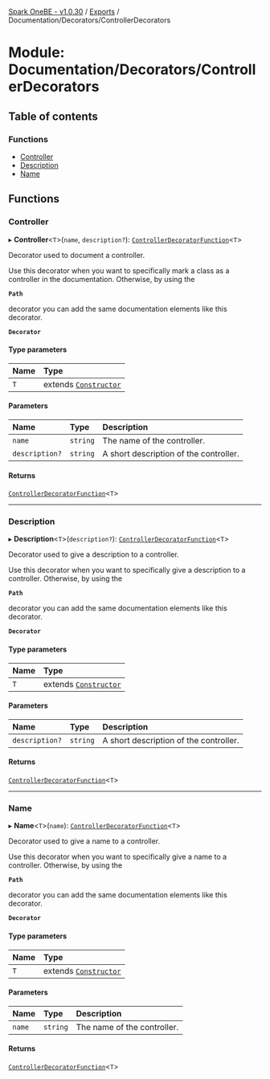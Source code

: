 [Spark OneBE - v1.0.30](../README.md) / [Exports](../modules.md) / Documentation/Decorators/ControllerDecorators

# Module: Documentation/Decorators/ControllerDecorators

## Table of contents

### Functions

- [Controller](Documentation_Decorators_ControllerDecorators.md#controller)
- [Description](Documentation_Decorators_ControllerDecorators.md#description)
- [Name](Documentation_Decorators_ControllerDecorators.md#name)

## Functions

### Controller

▸ **Controller**<`T`\>(`name`, `description?`): [`ControllerDecoratorFunction`](Router_RouteTypes.md#controllerdecoratorfunction)<`T`\>

Decorator used to document a controller.

Use this decorator when you want to specifically mark a class as a controller
in the documentation. Otherwise, by using the

**`Path`**

decorator you can add
the same documentation elements like this decorator.

**`Decorator`**

#### Type parameters

| Name | Type |
| :------ | :------ |
| `T` | extends [`Constructor`](Documentation_MetadataTypes.md#constructor) |

#### Parameters

| Name | Type | Description |
| :------ | :------ | :------ |
| `name` | `string` | The name of the controller. |
| `description?` | `string` | A short description of the controller. |

#### Returns

[`ControllerDecoratorFunction`](Router_RouteTypes.md#controllerdecoratorfunction)<`T`\>

___

### Description

▸ **Description**<`T`\>(`description?`): [`ControllerDecoratorFunction`](Router_RouteTypes.md#controllerdecoratorfunction)<`T`\>

Decorator used to give a description to a controller.

Use this decorator when you want to specifically give a description to a controller.
Otherwise, by using the

**`Path`**

decorator you can add the same documentation
elements like this decorator.

**`Decorator`**

#### Type parameters

| Name | Type |
| :------ | :------ |
| `T` | extends [`Constructor`](Documentation_MetadataTypes.md#constructor) |

#### Parameters

| Name | Type | Description |
| :------ | :------ | :------ |
| `description?` | `string` | A short description of the controller. |

#### Returns

[`ControllerDecoratorFunction`](Router_RouteTypes.md#controllerdecoratorfunction)<`T`\>

___

### Name

▸ **Name**<`T`\>(`name`): [`ControllerDecoratorFunction`](Router_RouteTypes.md#controllerdecoratorfunction)<`T`\>

Decorator used to give a name to a controller.

Use this decorator when you want to specifically give a name to a controller.
Otherwise, by using the

**`Path`**

decorator you can add the same documentation
elements like this decorator.

**`Decorator`**

#### Type parameters

| Name | Type |
| :------ | :------ |
| `T` | extends [`Constructor`](Documentation_MetadataTypes.md#constructor) |

#### Parameters

| Name | Type | Description |
| :------ | :------ | :------ |
| `name` | `string` | The name of the controller. |

#### Returns

[`ControllerDecoratorFunction`](Router_RouteTypes.md#controllerdecoratorfunction)<`T`\>
